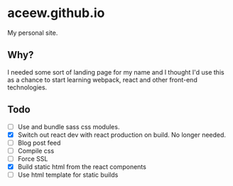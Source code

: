 # aceew.github.io
My personal site.

## Why?
I needed some sort of landing page for my name and I thought I'd use this as a chance to start learning webpack, react and other front-end technologies.

## Todo
 - [ ] Use and bundle sass css modules.
 - [x] Switch out react dev with react production on build. No longer needed.
 - [ ] Blog post feed
 - [ ] Compile css
 - [ ] Force SSL
 - [x] Build static html from the react components
 - [ ]  Use html template for static builds
